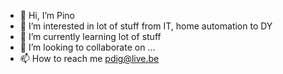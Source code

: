 - 👋 Hi, I’m Pino
- 👀 I’m interested in lot of stuff from IT, home automation to DY 
- 🌱 I’m currently learning lot of stuff
- 💞️ I’m looking to collaborate on ...
- 📫 How to reach me pdig@live.be

<!---
pdigerp/pdigerp is a ✨ special ✨ repository because its `README.md` (this file) appears on your GitHub profile.
You can click the Preview link to take a look at your changes.
--->
